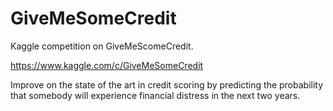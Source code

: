 # GiveMeSomeCredit
Kaggle competition on GiveMeScomeCredit. 

https://www.kaggle.com/c/GiveMeSomeCredit

Improve on the state of the art in credit scoring by predicting the probability that somebody will experience financial distress in the next two years.

